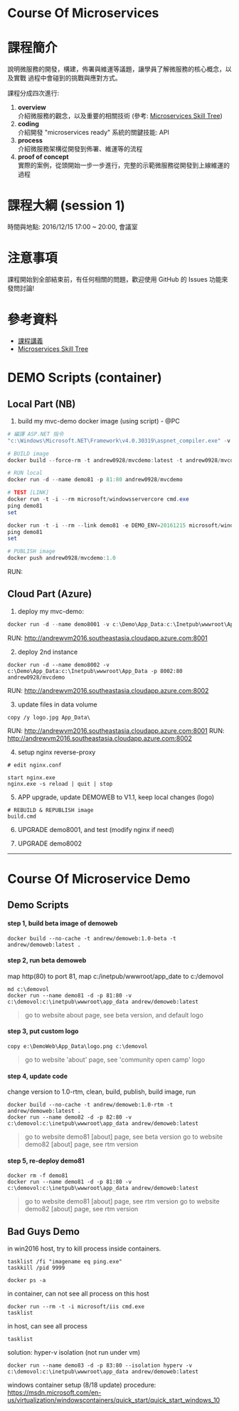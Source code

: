 # Course Of Microservices



# 課程簡介

說明微服務的開發，構建，佈署與維運等議題，讓學員了解微服務的核心概念，以及實戰
過程中會碰到的挑戰與應對方式。

課程分成四次進行:

1. **overview**  
介紹微服務的觀念，以及重要的相關技術 (參考: [Microservices Skill Tree](http://read.html5.qq.com/image?src=forum&q=5&r=0&imgflag=7&imageUrl=http://mmbiz.qpic.cn/mmbiz/MOwlO0INfQqYYBwOC1siaHRwxElHuDybkztrnIvSdDy3UFPDDu3fr5sicBbJoNNwo0bia3iaWZTEpV4SA9QqBa6ong/0?wx_fmt=jpeg))
1. **coding**  
介紹開發 "microservices ready" 系統的關鍵技能: API
1. **process**  
介紹微服務架構從開發到佈署、維運等的流程
1. **proof of concept**  
實際的案例，從頭開始一步一步進行，完整的示範微服務從開發到上線維運的過程


# 課程大綱 (session 1)


時間與地點: 2016/12/15 17:00 ~ 20:00, 會議室



# 注意事項

課程開始到全部結束前，有任何相關的問題，歡迎使用 GitHub 的 Issues 功能來發問討論!



# 參考資料

* [課程講義](M01.pptx)
* [Microservices Skill Tree](http://read.html5.qq.com/image?src=forum&q=5&r=0&imgflag=7&imageUrl=http://mmbiz.qpic.cn/mmbiz/MOwlO0INfQqYYBwOC1siaHRwxElHuDybkztrnIvSdDy3UFPDDu3fr5sicBbJoNNwo0bia3iaWZTEpV4SA9QqBa6ong/0?wx_fmt=jpeg)





# DEMO Scripts (container)

## Local Part (NB)

1. build my mvc-demo docker image (using script) - @PC
```powershell
# 編譯 ASP.NET 指令
"c:\Windows\Microsoft.NET\Framework\v4.0.30319\aspnet_compiler.exe" -v / -p ..\..\DemoWeb -u -f -c WebAPP

# BUILD image
docker build --force-rm -t andrew0928/mvcdemo:latest -t andrew0928/mvcdemo:1.0 .

# RUN local
docker run -d --name demo81 -p 81:80 andrew0928/mvcdemo

# TEST [LINK]
docker run -t -i --rm microsoft/windowsservercore cmd.exe
ping demo81
set

docker run -t -i --rm --link demo81 -e DEMO_ENV=20161215 microsoft/windowsservercore cmd.exe
ping demo81
set

# PUBLISH image
docker push andrew0928/mvcdemo:1.0

```

RUN: 



## Cloud Part (Azure)


1. deploy my mvc-demo:
```powershell
docker run -d --name demo8001 -v c:\Demo\App_Data:c:\Inetpub\wwwroot\App_Data -p 8001:80 andrew0928/mvcdemo
```

RUN: http://andrewvm2016.southeastasia.cloudapp.azure.com:8001


2. deploy 2nd instance
```
docker run -d --name demo8002 -v c:\Demo\App_Data:c:\Inetpub\wwwroot\App_Data -p 8002:80 andrew0928/mvcdemo
```

RUN: http://andrewvm2016.southeastasia.cloudapp.azure.com:8002

3. update files in data volume
```
copy /y logo.jpg App_Data\
```
RUN: http://andrewvm2016.southeastasia.cloudapp.azure.com:8001
RUN: http://andrewvm2016.southeastasia.cloudapp.azure.com:8002


4. setup nginx reverse-proxy
```
# edit nginx.conf

start nginx.exe
nginx.exe -s reload | quit | stop

```

5. APP upgrade, update DEMOWEB to V1.1, keep local changes (logo)
```
# REBUILD & REPUBLISH image
build.cmd
```

6. UPGRADE demo8001, and test (modify nginx if need)

7. UPGRADE demo8002



















-----
# Course Of Microservice Demo


## Demo Scripts

#### step 1, build beta image of demoweb
```
docker build --no-cache -t andrew/demoweb:1.0-beta -t andrew/demoweb:latest .
```

#### step 2, run beta demoweb
map http(80) to port 81, map c:/inetpub/wwwroot/app_date to c:/demovol
```
md c:\demovol
docker run --name demo81 -d -p 81:80 -v c:\demovol:c:\inetpub\wwwroot\app_data andrew/demoweb:latest
```
> go to website about page, see beta version, and default logo

#### step 3, put custom logo
```
copy e:\DemoWeb\App_Data\logo.png c:\demovol
```
> go to website 'about' page, see 'community open camp' logo

#### step 4, update code
change version to 1.0-rtm, clean, build, publish, build image, run
```
docker build --no-cache -t andrew/demoweb:1.0-rtm -t andrew/demoweb:latest .
docker run --name demo82 -d -p 82:80 -v c:\demovol:c:\inetpub\wwwroot\app_data andrew/demoweb:latest
```
> go to website demo81 [about] page, see beta version
> go to website demo82 [about] page, see rtm version

#### step 5, re-deploy demo81
```
docker rm -f demo81
docker run --name demo81 -d -p 81:80 -v c:\demovol:c:\inetpub\wwwroot\app_data andrew/demoweb:latest
```
> go to website demo81 [about] page, see rtm version
> go to website demo82 [about] page, see rtm version


## Bad Guys Demo

in win2016 host, try to kill process inside containers.
```
tasklist /fi "imagename eq ping.exe"
taskkill /pid 9999

docker ps -a
```

in container, can not see all process on this host
```
docker run --rm -t -i microsoft/iis cmd.exe
tasklist
```

in host, can see all process
```
tasklist
```

solution: hyper-v isolation (not run under vm)
```
docker run --name demo83 -d -p 83:80 --isolation hyperv -v c:\demovol:c:\inetpub\wwwroot\app_data andrew/demoweb:latest
```




windows container setup (8/18 update) procedure:
https://msdn.microsoft.com/en-us/virtualization/windowscontainers/quick_start/quick_start_windows_10
